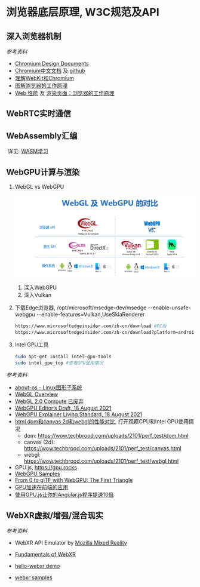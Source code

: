 

# 浏览器底层原理, W3C规范及API

## 深入浏览器机制 

*参考资料*

- [Chromium Design Documents](https://github.com/chromium/chromium/tree/master/docs)
- [Chromium中文文档](https://www.bookstack.cn/books/Chromium_doc_zh) 及 [github](https://github.com/ahangchen/Chromium_doc_zh)
- [理解WebKit和Chromium](https://blog.csdn.net/milado_nju/article/details/7216067)
- [图解浏览器的工作原理](https://www.infoq.cn/article/CS9-WZQlNR5h05HHDo1b)
- [Web 性能](https://developer.mozilla.org/zh-CN/docs/Web/Performance) 及 [渲染页面：浏览器的工作原理](https://developer.mozilla.org/zh-CN/docs/Web/Performance/How_browsers_work)

## WebRTC实时通信

## WebAssembly汇编

​	详见: [WASM学习](../Wasm/README.md)

## WebGPU计算与渲染

1. WebGL vs WebGPU

    ![](WebGLVsWebGPU.png)

    1. 深入WebGPU
    2. 深入Vulkan

2. 下载Edge浏览器, /opt/microsoft/msedge-dev/msedge --enable-unsafe-webgpu --enable-features=Vulkan,UseSkiaRenderer

    ```sh
    https://www.microsoftedgeinsider.com/zh-cn/download #PC版
    https://www.microsoftedgeinsider.com/zh-cn/download?platform=android #安卓版
    ```

    

3. Intel GPU工具

    ```sh
    sudo apt-get install intel-gpu-tools
    sudo intel_gpu_top #查看GPU使用情况
    ```

*参考资料*

- [about-os - Linux图形子系统](https://gitee.com/yejinlei/about-os/blob/master/humaninterface/hi/graphics/Linux%E5%9B%BE%E5%BD%A2%E5%AD%90%E7%B3%BB%E7%BB%9F.md)
- [WebGL Overview](https://www.khronos.org/webgl/)
- [WebGL 2.0 Compute 已废弃](https://www.khronos.org/registry/webgl/specs/latest/2.0-compute/)
- [WebGPU Editor’s Draft, 18 August 2021](https://gpuweb.github.io/gpuweb/)
- [WebGPU Explainer Living Standard, 18 August 2021](https://gpuweb.github.io/gpuweb/explainer/)
- [html dom和canvas 2d和webgl的性能对比](https://zhuanlan.zhihu.com/p/350323062), 打开观察CPU和Intel GPU使用情况
  - dom: https://wow.techbrood.com/uploads/2101/perf_test/dom.html
  - canvas (2d): https://wow.techbrood.com/uploads/2101/perf_test/canvas.html
  - webgl: https://wow.techbrood.com/uploads/2101/perf_test/webgl.html
- GPU.js, https://gpu.rocks
- [WebGPU Samples](http://austin-eng.com/webgpu-samples)
- [From 0 to glTF with WebGPU: The First Triangle](https://www.willusher.io/graphics/2020/06/15/0-to-gltf-triangle)
- [GPU加速在前端的应用](https://juejin.cn/post/6965810210283716644)
- [使用GPU.js让你的Angular.js程序提速10倍](https://juejin.cn/post/6965657517376569380)

## WebXR虚拟/增强/混合现实

*参考资料*

- WebXR API Emulator by [Mozilla Mixed Reality](https://addons.mozilla.org/en-US/firefox/user/15240799/)

- [Fundamentals of WebXR](https://developer.mozilla.org/en-US/docs/Web/API/WebXR_Device_API/Fundamentals)

- [hello-webxr demo](https://mixedreality.mozilla.org/hello-webxr/)

- [webxr samples](https://immersive-web.github.io/webxr-samples/)